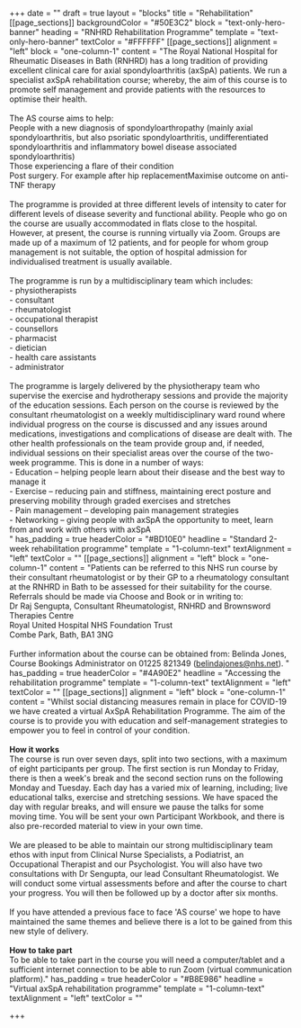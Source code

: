 +++
date = ""
draft = true
layout = "blocks"
title = "Rehabilitation"
[[page_sections]]
backgroundColor = "#50E3C2"
block = "text-only-hero-banner"
heading = "RNHRD Rehabilitation Programme"
template = "text-only-hero-banner"
textColor = "#FFFFFF"
[[page_sections]]
alignment = "left"
block = "one-column-1"
content = "The Royal National Hospital for Rheumatic Diseases in Bath (RNHRD) has a long tradition of providing excellent clinical care for axial spondyloarthritis (axSpA) patients. We run a specialist axSpA rehabilitation course; whereby, the aim of this course is to promote self management and provide patients with the resources to optimise their health. <br><br>The AS course aims to help:<br>People with a new diagnosis of spondyloarthropathy (mainly axial spondyloarthritis, but also psoriatic spondyloarthritis, undifferentiated spondyloarthritis and inflammatory bowel disease associated spondyloarthritis)<br>Those experiencing a flare of their condition<br>Post surgery. For example after hip replacementMaximise outcome on anti-TNF therapy<br><br>The programme is provided at three different levels of intensity to cater for different levels of disease severity and functional ability. People who go on the course are usually accommodated in flats close to the hospital. However, at present, the course is running virtually via Zoom. Groups are made up of a maximum of 12 patients, and for people for whom group management is not suitable, the option of hospital admission for individualised treatment is usually available. <br><br>The programme is run by a multidisciplinary team which includes: <br>- physiotherapists<br>- consultant <br>- rheumatologist<br>- occupational therapist<br>- counsellors<br>- pharmacist<br>- dietician<br>- health care assistants<br>- administrator<br><br>The programme is largely delivered by the physiotherapy team who supervise the exercise and hydrotherapy sessions and provide the majority of the education sessions. Each person on the course is reviewed by the consultant rheumatologist on a weekly multidisciplinary ward round where individual progress on the course is discussed and any issues around medications, investigations and complications of disease are dealt with. The other health professionals on the team provide group and, if needed, individual sessions on their specialist areas over the course of the two-week programme. This is done in a number of ways:<br>- Education – helping people learn about their disease and the best way to manage it<br>- Exercise – reducing pain and stiffness, maintaining erect posture and preserving mobility through graded exercises and stretches<br>- Pain management – developing pain management strategies<br>- Networking – giving people with axSpA the opportunity to meet, learn from and work with others with axSpA<br>"
has_padding = true
headerColor = "#BD10E0"
headline = "Standard 2-week rehabilitation programme"
template = "1-column-text"
textAlignment = "left"
textColor = ""
[[page_sections]]
alignment = "left"
block = "one-column-1"
content = "Patients can be referred to this NHS run course by their consultant rheumatologist or by their GP to a rheumatology consultant at the RNHRD in Bath to be assessed for their suitability for the course. Referrals should be made via Choose and Book or in writing to:<br>Dr Raj Sengupta, Consultant Rheumatologist, RNHRD and Brownsword Therapies Centre<br>Royal United Hospital NHS Foundation Trust<br>Combe Park, Bath, BA1 3NG<br><br>Further information about the course can be obtained from: Belinda Jones, Course Bookings Administrator on 01225 821349 (belindajones@nhs.net). "
has_padding = true
headerColor = "#4A90E2"
headline = "Accessing the rehabilitation programme"
template = "1-column-text"
textAlignment = "left"
textColor = ""
[[page_sections]]
alignment = "left"
block = "one-column-1"
content = "Whilst social distancing measures remain in place for COVID-19 we have created a virtual AxSpA Rehabilitation Programme. The aim of the course is to provide you with education and self-management strategies to empower you to feel in control of your condition.<br><br><strong>How it works<br></strong>The course is run over seven days, split into two sections, with a maximum of eight participants per group. The first section is run Monday to Friday, there is then a week's break and the second section runs on the following Monday and Tuesday. Each day has a varied mix of learning, including; live educational talks, exercise and stretching sessions. We have spaced the day with regular breaks, and will ensure we pause the talks for some moving time. You will be sent your own Participant Workbook, and there is also pre-recorded material to view in your own time.<br><br>We are pleased to be able to maintain our strong multidisciplinary team ethos with input from Clinical Nurse Specialists, a Podiatrist, an Occupational Therapist and our Psychologist. You will also have two consultations with Dr Sengupta, our lead Consultant Rheumatologist. We will conduct some virtual assessments before and after the course to chart your progress. You will then be followed up by a doctor after six months.<br><br>If you have attended a previous face to face 'AS course' we hope to have maintained the same themes and believe there is a lot to be gained from this new style of delivery.<br><br><strong>How to take part<br></strong>To be able to take part in the course you will need a computer/tablet and a sufficient internet connection to be able to run Zoom (virtual communication platform)."
has_padding = true
headerColor = "#B8E986"
headline = "Virtual axSpA rehabilitation programme"
template = "1-column-text"
textAlignment = "left"
textColor = ""

+++
